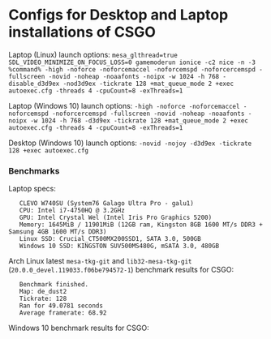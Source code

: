 # Configs for Desktop and Laptop installations of CSGO

Laptop (Linux) launch options:
`mesa_glthread=true SDL_VIDEO_MINIMIZE_ON_FOCUS_LOSS=0 gamemoderun ionice -c2 nice -n -3 %command% -high -noforce -noforcemaccel -noforcemspd -noforcercemspd -fullscreen -novid -noheap -noaafonts -noipx -w 1024 -h 768 -disable_d3d9ex -nod3d9ex -tickrate 128 +mat_queue_mode 2 +exec autoexec.cfg -threads 4 -cpuCount=8 -exThreads=1`

Laptop (Windows 10) launch options:
`-high -noforce -noforcemaccel -noforcemspd -noforcercemspd -fullscreen -novid -noheap -noaafonts -noipx -w 1024 -h 768 -d3d9ex -tickrate 128 +mat_queue_mode 2 +exec autoexec.cfg -threads 4 -cpuCount=8 -exThreads=1`

Desktop (Windows 10) launch options:
`-novid -nojoy -d3d9ex -tickrate 128 +exec autoexec.cfg`

### Benchmarks

Laptop specs:
```
   CLEVO W740SU (System76 Galago Ultra Pro - galu1)
   CPU: Intel i7-4750HQ @ 3.2GHz
   GPU: Intel Crystal Wel (Intel Iris Pro Graphics 5200)
   Memory: 1645MiB / 11901MiB (12GB ram, Kingston 8GB 1600 MT/s DDR3 + Samsung 4GB 1600 MT/s DDR3)
   Linux SSD: Crucial_CT500MX200SSD1, SATA 3.0, 500GB
   Windows 10 SSD: KINGSTON SUV500MS480G, mSATA 3.0, 480GB
```

Arch Linux latest `mesa-tkg-git` and `lib32-mesa-tkg-git` (`20.0.0_devel.119033.f06be794572-1`) benchmark results for CSGO:
```
   Benchmark finished. 
   Map: de_dust2 
   Tickrate: 128 
   Ran for 49.0781 seconds 
   Average framerate: 68.92
```

Windows 10 benchmark results for CSGO:
```
```

